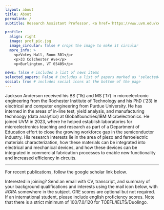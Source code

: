 ```yaml
---
layout: about
title: About
permalink: /
subtitle: Research Assistant Professor, <a href='https://www.uvm.edu/cems/ebe'>Electrical and Biomedical Engineering, UVM</a>. 

profile:
  align: right
  image: prof_pic.jpg
  image_circular: false # crops the image to make it circular
  more_info: >
    <p>Votey Hall, Room 301</p>
    <p>33 Colchester Ave</p>
    <p>Burlington, VT 05405</p>

news: false # includes a list of news items
selected_papers: False # includes a list of papers marked as "selected={true}"
social: true # includes social icons at the bottom of the page
---
```

Jackson Anderson received his BS ('15) and MS ('17) in microelectronic engineering from the Rochester Institute of Technology and his PhD ('23) in electrical and computer engineering from Purdue University. He has interned in the areas of in-line test, yield analysis, and manufacturing technoogy (data analytics) at Globalfoundries/IBM Microelectronics. He joined UVM in 2023, where he helped establish laboratories for microelectronics teaching and research as part of a Department of Education effort to close the growing workforce gap in the semiconductor industry. His research interests lie in the area of piezo and ferroelectric materials characterization, how these materials can be integrated into electrical and mechanical devices, and how these devices can be integrated in commercial fabrication processes to enable new functionality and increased efficiency in circuits. 

---
For recent publications, follow the google scholar link below.

Interested in joining? Send an email with CV, transcript, and summary of your background qualifications and interests using the mail icon below, with *#GRA* somewhere in the subject. GRE scores are optional but not required. If an international student, please include english proficiency scores. Note that there is a strict minimum of 100/7.0/120 for TOEFL/IELTS/Duolingo.

